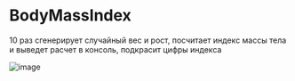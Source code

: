 # BodyMassIndex

10 раз сгенерирует случайный вес и рост, посчитает индекс массы тела и выведет расчет в консоль, подкрасит цифры индекса

![image](https://user-images.githubusercontent.com/34085675/191128780-abf01029-6406-4cf0-a1d0-88266cd3a5a4.png)
